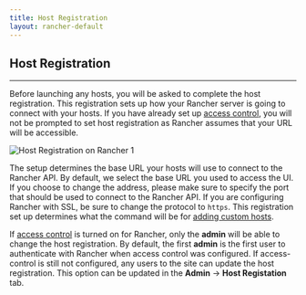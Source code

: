```yaml
---
title: Host Registration  
layout: rancher-default
---
```


## Host Registration
---
Before launching any hosts, you will be asked to complete the host registration. This registration sets up how your Rancher server is going to connect with your hosts. If you have already set up [access control]({{site.baseurl}}/rancher/configuration/access-control), you will not be prompted to set host registration as Rancher assumes that your URL will be accessible.

![Host Registration on Rancher 1]({{site.baseurl}}/img/rancher/rancher_hosts_registration_1.png)

The setup determines the base URL your hosts will use to connect to the Rancher API. By default, we select the base URL you used to access the UI.  If you choose to change the address, please make sure to specify the port that should be used to connect to the Rancher API. If you are configuring Rancher with SSL, be sure to change the protocol to `https`. This registration set up determines what the command will be for [adding custom hosts]({{site.baseurl}}/rancher/rancher-ui/infrastructure/hosts/custom/).

If [access control]({{site.baseurl}}/rancher/configuration/access-control/) is turned on for Rancher, only the **admin** will be able to change the host registration. By default, the first **admin** is the first user to authenticate with Rancher when access control was configured. If access-control is still not configured, any users to the site can update the host registration. This option can be updated in the **Admin** -> **Host Registation** tab. 
